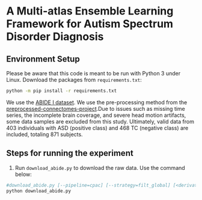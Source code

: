 # A Multi-atlas Ensemble Learning Framework for Autism Spectrum Disorder Diagnosis
## Environment Setup

Please be aware that this code is meant to be run with Python 3 under Linux. Download the packages from `requirements.txt`:

```bash
python -m pip install -r requirements.txt
```
We use the [ABIDE I dataset](http://fcon_1000.projects.nitrc.org/indi/abide/). We use the pre-processing method from the [preprocessed-connectomes-project](https://github.com/preprocessed-connectomes-project/abide).Due to issues such as missing time series, the incomplete brain coverage, and severe head motion artifacts, some data samples are excluded from this study. Ultimately, valid data from 403 individuals with ASD (positive class) and 468 TC (negative class) are included, totaling 871 subjects.
## Steps for running the experiment

1. Run `download_abide.py` to download the raw data.
Use the command below:

```bash
#download_abide.py [--pipeline=cpac] [--strategy=filt_global] [<derivative> ...]
python download_abide.py
```
